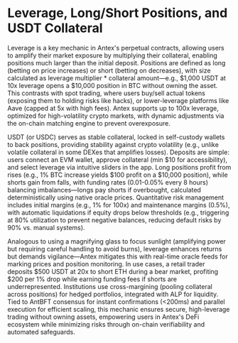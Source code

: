 # Leverage, Long/Short Positions, and USDT Collateral

Leverage is a key mechanic in Antex's perpetual contracts, allowing users to amplify their market exposure by multiplying their collateral, enabling positions much larger than the initial deposit. Positions are defined as long (betting on price increases) or short (betting on decreases), with size calculated as leverage multiplier \* collateral amount—e.g., $1,000 USDT at 10x leverage opens a $10,000 position in BTC without owning the asset. This contrasts with spot trading, where users buy/sell actual tokens (exposing them to holding risks like hacks), or lower-leverage platforms like Aave (capped at 5x with high fees). Antex supports up to 100x leverage, optimized for high-volatility crypto markets, with dynamic adjustments via the on-chain matching engine to prevent overexposure.

USDT (or USDC) serves as stable collateral, locked in self-custody wallets to back positions, providing stability against crypto volatility (e.g., unlike volatile collateral in some DEXes that amplifies losses). Deposits are simple: users connect an EVM wallet, approve collateral (min $10 for accessibility), and select leverage via intuitive sliders in the app. Long positions profit from rises (e.g., 1% BTC increase yields $100 profit on a $10,000 position), while shorts gain from falls, with funding rates (0.01-0.05% every 8 hours) balancing imbalances—longs pay shorts if overbought, calculated deterministically using native oracle prices. Quantitative risk management includes initial margins (e.g., 1% for 100x) and maintenance margins (0.5%), with automatic liquidations if equity drops below thresholds (e.g., triggering at 80% utilization to prevent negative balances, reducing default risks by 90% vs. manual systems).

Analogous to using a magnifying glass to focus sunlight (amplifying power but requiring careful handling to avoid burns), leverage enhances returns but demands vigilance—Antex mitigates this with real-time oracle feeds for marking prices and position monitoring. In use cases, a retail trader deposits $500 USDT at 20x to short ETH during a bear market, profiting $200 per 1% drop while earning funding fees if shorts are underrepresented. Institutions use cross-margining (pooling collateral across positions) for hedged portfolios, integrated with ALP for liquidity. Tied to AntBFT consensus for instant confirmations (<200ms) and parallel execution for efficient scaling, this mechanic ensures secure, high-leverage trading without owning assets, empowering users in Antex's DeFi ecosystem while minimizing risks through on-chain verifiability and automated safeguards.
